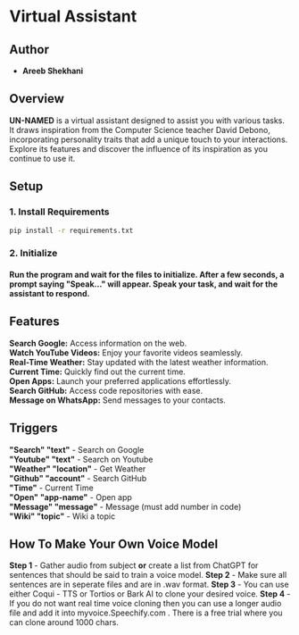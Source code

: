 # Virtual Assistant

## Author

- **Areeb Shekhani**

## Overview

**UN-NAMED** is a virtual assistant designed to assist you with various tasks. It draws inspiration from the Computer Science teacher David Debono, incorporating personality traits that add a unique touch to your interactions. Explore its features and discover the influence of its inspiration as you continue to use it.

## Setup

### 1. Install Requirements

```bash
pip install -r requirements.txt
```

### 2. Initialize

#### Run the program and wait for the files to initialize. After a few seconds, a prompt saying "Speak..." will appear. Speak your task, and wait for the assistant to respond.

## Features

**Search Google:** Access information on the web.  
**Watch YouTube Videos:** Enjoy your favorite videos seamlessly.  
**Real-Time Weather:** Stay updated with the latest weather information.  
**Current Time:** Quickly find out the current time.  
**Open Apps:** Launch your preferred applications effortlessly.  
**Search GitHub:** Access code repositories with ease.  
**Message on WhatsApp:** Send messages to your contacts.  

## Triggers

**"Search" "text"** - Search on Google  
**"Youtube" "text"** - Search on Youtube  
**"Weather" "location"** - Get Weather  
**"Github" "account"** - Search GitHub  
**"Time"** - Current Time  
**"Open" "app-name"** - Open app  
**"Message" "message"** - Message (must add number in code)  
**"Wiki" "topic"** - Wiki a topic  

## How To Make Your Own Voice Model

**Step 1** - Gather audio from subject **or** create a list from ChatGPT for sentences that should be said to train a voice model.
**Step 2** - Make sure all sentences are in seperate files and are in .wav format.
**Step 3** - You can use either Coqui - TTS or Tortios or Bark AI to clone your desired voice.
**Step 4** - If you do not want real time voice cloning then you can use a longer audio file and add it into myvoice.Speechify.com . There is a free trial where you can clone around 1000 chars.

